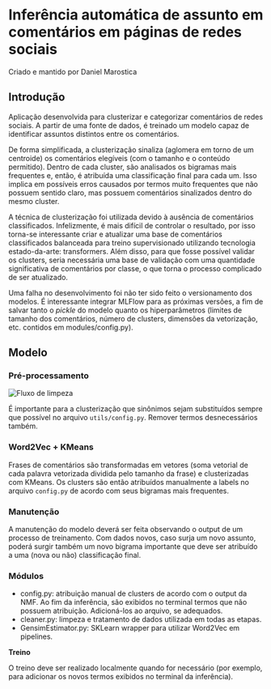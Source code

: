 # Inferência automática de assunto em comentários em páginas de redes sociais

Criado e mantido por Daniel Marostica

## Introdução

Aplicação desenvolvida para clusterizar e categorizar comentários de redes sociais. A partir de uma fonte de dados, é treinado um modelo capaz de identificar assuntos distintos entre os comentários.

De forma simplificada, a clusterização sinaliza (aglomera em torno de um centroide) os comentários elegíveis (com o tamanho e o conteúdo permitido). Dentro de cada cluster, são analisados os bigramas mais frequentes e, então, é atribuída uma classificação final para cada um. Isso implica em possíveis erros causados por termos muito frequentes que não possuem sentido claro, mas possuem comentários sinalizados dentro do mesmo cluster.

A técnica de clusterização foi utilizada devido à ausência de comentários classificados. Infelizmente, é mais difícil de controlar o resultado, por isso torna-se interessante criar e atualizar uma base de comentários classificados balanceada para treino supervisionado utilizando tecnologia estado-da-arte: transformers. Além disso, para que fosse possível validar os clusters, seria necessária uma base de validação com uma quantidade significativa de comentários por classe, o que torna o processo complicado de ser atualizado.

Uma falha no desenvolvimento foi não ter sido feito o versionamento dos modelos. É interessante integrar MLFlow para as próximas versões, a fim de salvar tanto o *pickle* do modelo quanto os hiperparâmetros (limites de tamanho dos comentários, número de clusters, dimensões da vetorização, etc. contidos em modules/config.py).


## Modelo

### Pré-processamento

![Fluxo de limpeza](extra/fluxo.jpg)

É importante para a clusterização que sinônimos sejam substituídos sempre que possível no arquivo `utils/config.py`. Remover termos desnecessários também.

### Word2Vec + KMeans

Frases de comentários são transformadas em vetores (soma vetorial de cada palavra vetorizada dividida pelo tamanho da frase) e clusterizadas com KMeans. Os clusters são então atribuídos manualmente a labels no arquivo `config.py` de acordo com seus bigramas mais frequentes.

### Manutenção

A manutenção do modelo deverá ser feita observando o output de um processo de treinamento. Com dados novos, caso surja um novo assunto, poderá surgir também um novo bigrama importante que deve ser atribuído a uma (nova ou não) classificação final.

### Módulos

- config.py: atribuição manual de clusters de acordo com o output da NMF. Ao fim da inferência, são exibidos no terminal termos que não possuem atribuição. Adicioná-los ao arquivo, se adequados.
- cleaner.py: limpeza e tratamento de dados utilizada em todas as etapas.
- GensimEstimator.py: SKLearn wrapper para utilizar Word2Vec em pipelines.

**Treino**

O treino deve ser realizado localmente quando for necessário (por exemplo, para adicionar os novos termos exibidos no terminal da inferência).